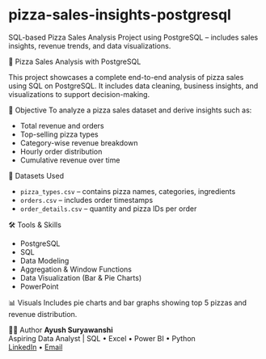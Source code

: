 # pizza-sales-insights-postgresql
SQL-based Pizza Sales Analysis Project using PostgreSQL – includes sales insights, revenue trends, and data visualizations.

🍕 Pizza Sales Analysis with PostgreSQL

This project showcases a complete end-to-end analysis of pizza sales using SQL on PostgreSQL. It includes data cleaning, business insights, and visualizations to support decision-making.

📌 Objective
To analyze a pizza sales dataset and derive insights such as:
- Total revenue and orders
- Top-selling pizza types
- Category-wise revenue breakdown
- Hourly order distribution
- Cumulative revenue over time

 📁 Datasets Used
- `pizza_types.csv` – contains pizza names, categories, ingredients
- `orders.csv` – includes order timestamps
- `order_details.csv` – quantity and pizza IDs per order

 🛠️ Tools & Skills
- PostgreSQL
- SQL
- Data Modeling
- Aggregation & Window Functions
- Data Visualization (Bar & Pie Charts)
- PowerPoint

📊 Visuals
Includes pie charts and bar graphs showing top 5 pizzas and revenue distribution.

🙋‍♂️ Author
**Ayush Suryawanshi**  
Aspiring Data Analyst | SQL • Excel • Power BI • Python  
[LinkedIn](https://www.linkedin.com/in/ayush-suryawanshi-1b2805362/) • [Email](wanshisurya5@gmail.com)
